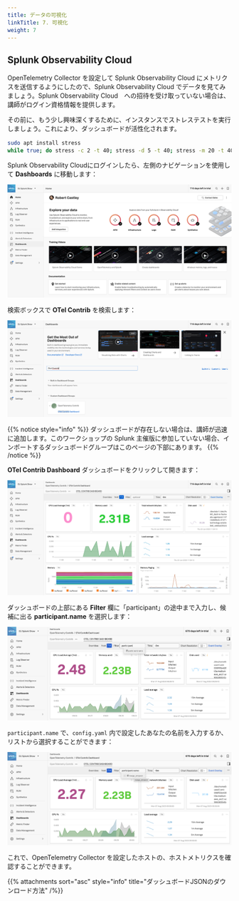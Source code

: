 ```yaml
---
title: データの可視化
linkTitle: 7. 可視化
weight: 7
---
```


## Splunk Observability Cloud

OpenTelemetry Collector を設定して Splunk Observability Cloud にメトリクスを送信するようにしたので、Splunk Observability Cloud でデータを見てみましょう。Splunk Observability Cloud　への招待を受け取っていない場合は、講師がログイン資格情報を提供します。

その前に、もう少し興味深くするために、インスタンスでストレステストを実行しましょう。これにより、ダッシュボードが活性化されます。

``` bash
sudo apt install stress
while true; do stress -c 2 -t 40; stress -d 5 -t 40; stress -m 20 -t 40; done
```

Splunk Observability Cloudにログインしたら、左側のナビゲーションを使用して **Dashboards** に移動します：

![menu-dashboards](../images/menu-dashboards.png)

検索ボックスで **OTel Contrib** を検索します：

![search-dashboards](../images/search-dashboards.png)

{{% notice style="info" %}}
ダッシュボードが存在しない場合は、講師が迅速に追加します。このワークショップの Splunk 主催版に参加していない場合、インポートするダッシュボードグループはこのページの下部にあります。
{{% /notice %}}

**OTel Contrib Dashboard** ダッシュボードをクリックして開きます：

![otel-dashboard](../images/otel-dashboard.png)

ダッシュボードの上部にある **Filter** 欄に「participant」の途中まで入力し、候補に出る **participant.name** を選択します：

![search-filter](../images/search-filter.png)

`participant.name` で、`config.yaml` 内で設定したあなたの名前を入力するか、リストから選択することができます：

![select-conf-attendee-name](../images/select-participant-name.png)

これで、OpenTelemetry Collector を設定したホストの、ホストメトリクスを確認することができます。

{{% attachments sort="asc" style="info" title="ダッシュボードJSONのダウンロード方法" /%}}
